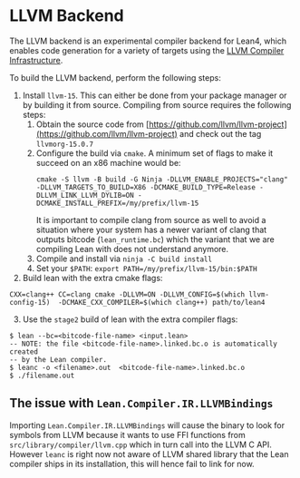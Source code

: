 # LLVM Backend

The LLVM backend is an experimental compiler backend for Lean4,
which enables code generation for a variety of targets using the
[LLVM Compiler Infrastructure](https://llvm.org/).

To build the LLVM backend, perform the following steps:

1. Install `llvm-15`. This can either be done from your package manager or by
   building it from source.
   Compiling from source requires the following steps:
   1. Obtain the source code from [https://github.com/llvm/llvm-project](https://github.com/llvm/llvm-project)
      and check out the tag `llvmorg-15.0.7`
   2. Configure the build via `cmake`. A minimum set of flags to make it
      succeed on an x86 machine would be:
      ```
      cmake -S llvm -B build -G Ninja -DLLVM_ENABLE_PROJECTS="clang" -DLLVM_TARGETS_TO_BUILD=X86 -DCMAKE_BUILD_TYPE=Release -DLLVM_LINK_LLVM_DYLIB=ON -DCMAKE_INSTALL_PREFIX=/my/prefix/llvm-15
      ```
      It is important to compile clang from source as well to avoid a situation
      where your system has a newer variant of clang that outputs bitcode
      (`lean_runtime.bc`) which the variant that we are compiling Lean with
      does not understand anymore.
   3. Compile and install via `ninja -C build install`
   4. Set your `$PATH`: `export PATH=/my/prefix/llvm-15/bin:$PATH`
2. Build lean with the extra cmake flags:

```
CXX=clang++ CC=clang cmake -DLLVM=ON -DLLVM_CONFIG=$(which llvm-config-15)  -DCMAKE_CXX_COMPILER=$(which clang++) path/to/lean4
```

3. Use the `stage2` build of lean with the extra compiler flags:

```
$ lean --bc=<bitcode-file-name> <input.lean>
-- NOTE: the file <bitcode-file-name>.linked.bc.o is automatically created
-- by the Lean compiler.
$ leanc -o <filename>.out  <bitcode-file-name>.linked.bc.o
$ ./filename.out
```

## The issue with `Lean.Compiler.IR.LLVMBindings`
Importing `Lean.Compiler.IR.LLVMBindings` will cause the binary to look for
symbols from LLVM because it wants to use FFI functions from `src/library/compiler/llvm.cpp`
which in turn call into the LLVM C API.  However `leanc` is right now not aware
of LLVM shared library that the Lean compiler ships in its installation, this
will hence fail to link for now.
